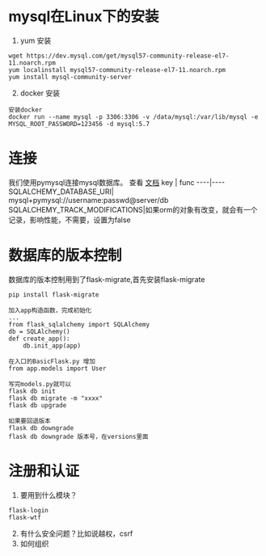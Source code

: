 # mysql在Linux下的安装
1. yum 安装
```
wget https://dev.mysql.com/get/mysql57-community-release-el7-11.noarch.rpm
yum localinstall mysql57-community-release-el7-11.noarch.rpm
yum install mysql-community-server
```
2. docker 安装
```
安装docker
docker run --name mysql -p 3306:3306 -v /data/mysql:/var/lib/mysql -e MYSQL_ROOT_PASSWORD=123456 -d mysql:5.7
```
# 连接
我们使用pymysql连接mysql数据库。 查看 [文档](http://flask-sqlalchemy.pocoo.org/2.3/)
key | func
----|----
SQLALCHEMY_DATABASE_URI| mysql+pymysql://username:passwd@server/db
SQLALCHEMY_TRACK_MODIFICATIONS|如果orm的对象有改变，就会有一个记录，影响性能，不需要，设置为false

# 数据库的版本控制
数据库的版本控制用到了flask-migrate,首先安装flask-migrate
```
pip install flask-migrate

加入app构造函数，完成初始化
...
from flask_sqlalchemy import SQLAlchemy
db = SQLAlchemy()
def create_app():
    db.init_app(app)

在入口的BasicFlask.py 增加
from app.models import User

写完models.py就可以
flask db init
flask db migrate -m "xxxx"
flask db upgrade

如果要回退版本
flask db downgrade
flask db downgrade 版本号，在versions里面

```
# 注册和认证
1. 要用到什么模块？
```
flask-login
flask-wtf

```
2. 有什么安全问题？比如说越权，csrf
3. 如何组织